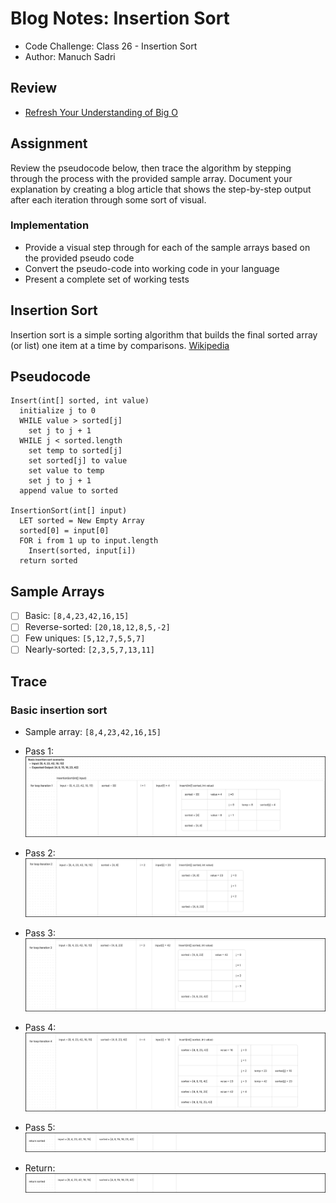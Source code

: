 # Blog Notes: Insertion Sort

- Code Challenge: Class 26 - Insertion Sort
- Author: Manuch Sadri

## Review

- [Refresh Your Understanding of Big O](https://www.youtube.com/watch?v=waPQP2TDOGE)

## Assignment

Review the pseudocode below, then trace the algorithm by stepping through the process with the provided sample array. Document your explanation by creating a blog article that shows the step-by-step output after each iteration through some sort of visual.

### Implementation

- Provide a visual step through for each of the sample arrays based on the provided pseudo code
- Convert the pseudo-code into working code in your language
- Present a complete set of working tests

## Insertion Sort

Insertion sort is a simple sorting algorithm that builds the final sorted array (or list) one item at a time by comparisons. [Wikipedia](https://en.wikipedia.org/wiki/Insertion_sort)

## Pseudocode

```pseudo
Insert(int[] sorted, int value)
  initialize j to 0
  WHILE value > sorted[j]
    set j to j + 1
  WHILE j < sorted.length
    set temp to sorted[j]
    set sorted[j] to value
    set value to temp
    set j to j + 1
  append value to sorted

InsertionSort(int[] input)
  LET sorted = New Empty Array
  sorted[0] = input[0]
  FOR i from 1 up to input.length
    Insert(sorted, input[i])
  return sorted
```

## Sample Arrays

- [ ] Basic: `[8,4,23,42,16,15]`
- [ ] Reverse-sorted: `[20,18,12,8,5,-2]`
- [ ] Few uniques: `[5,12,7,5,5,7]`
- [ ] Nearly-sorted: `[2,3,5,7,13,11]`

## Trace

### Basic insertion sort

- Sample array: `[8,4,23,42,16,15]`

- Pass 1:
![](cc26_insert_sort_01.png)

- Pass 2:
![](cc26_insert_sort_02.png)

- Pass 3:
![](cc26_insert_sort_03.png)

- Pass 4:
![](cc26_insert_sort_04.png)

- Pass 5:
![](cc26_insert_sort_06.png)

- Return:
![](cc26_insert_sort_06.png)
